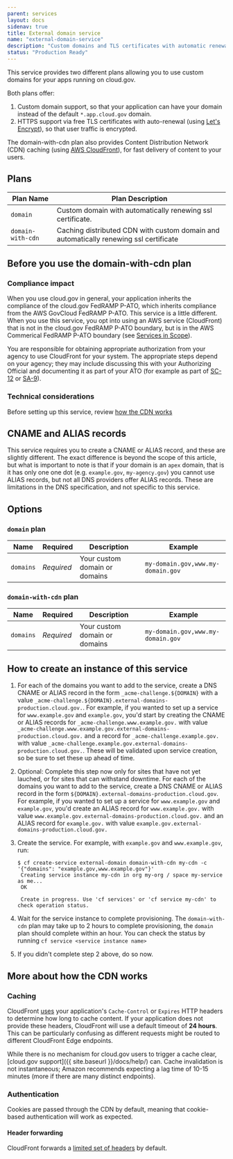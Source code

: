 ```yaml
---
parent: services
layout: docs
sidenav: true
title: External domain service
name: "external-domain-service"
description: "Custom domains and TLS certificates with automatic renewal"
status: "Production Ready"
---
```


This service provides two different plans allowing you to use custom domains for your apps running on cloud.gov.

Both plans offer:
1. Custom domain support, so that your application can have your domain instead of the default `*.app.cloud.gov` domain.
1. HTTPS support via free TLS certificates with auto-renewal (using [Let's Encrypt](https://letsencrypt.org/)), so that user traffic is encrypted.

The domain-with-cdn plan also provides Content Distribution Network (CDN) caching (using [AWS CloudFront](https://aws.amazon.com/cloudfront/)), for
fast delivery of content to your users.

## Plans

Plan Name         | Plan Description                                                                      |
------------------|---------------------------------------------------------------------------------------|
`domain`          | Custom domain with automatically renewing ssl certificate.                            |
`domain-with-cdn` | Caching distributed CDN with custom domain and automatically renewing ssl certificate |

## Before you use the domain-with-cdn plan

### Compliance impact

When you use cloud.gov in general, your application inherits the compliance of the cloud.gov FedRAMP P-ATO, which inherits compliance from the AWS GovCloud FedRAMP P-ATO. This service is a little different. When you use this service, you opt into using an AWS service (CloudFront) that is not in the cloud.gov FedRAMP P-ATO boundary, but is in the AWS Commerical FedRAMP P-ATO boundary (see [Services in Scope](https://aws.amazon.com/compliance/services-in-scope/)).

You are responsible for obtaining appropriate authorization from your agency to use CloudFront for your system. The appropriate steps depend on your agency; they may include discussing this with your Authorizing Official and documenting it as part of your ATO (for example as part of [SC-12](https://nvd.nist.gov/800-53/Rev4/control/SC-12) or [SA-9](https://nvd.nist.gov/800-53/Rev4/control/SA-9)).

### Technical considerations

Before setting up this service, review [how the CDN works](#more-about-how-the-cdn-works)

## CNAME and ALIAS records

This service requires you to create a CNAME or ALIAS record, and these are slightly different. The exact difference is beyond the scope of this article,
but what is important to note is that if your domain is an `apex` domain, that is it has only one one dot (e.g. `example.gov`, `my-agency.gov`) you cannot use
ALIAS records, but not all DNS providers offer ALIAS records. These are limitations in the DNS specification, and not specific to this service. 


## Options

### `domain` plan

Name      | Required   | Description                   | Example                           |
----------|------------|-------------------------------|-----------------------------------|
`domains` | *Required* | Your custom domain or domains | `my-domain.gov,www.my-domain.gov` |

### `domain-with-cdn` plan

Name      | Required   | Description                   | Example                           |
----------|------------|-------------------------------|-----------------------------------|
`domains` | *Required* | Your custom domain or domains | `my-domain.gov,www.my-domain.gov` |


## How to create an instance of this service

1. For each of the domains you want to add to the service, create a DNS CNAME or ALIAS record in the form `_acme-challenge.${DOMAIN}` with a
   value `_acme-challenge.${DOMAIN}.external-domains-production.cloud.gov.`. For example, if you wanted to set up a service for `www.example.gov` and `example.gov`,
   you'd start by creating the CNAME or ALIAS records for `_acme-challenge.www.example.gov.` with value `_acme-challenge.www.example.gov.external-domains-production.cloud.gov.`
   and a record for `_acme-challenge.example.gov.` with value `_acme-challenge.example.gov.external-domains-production.cloud.gov.`. These will be validated upon
   service creation, so be sure to set these up ahead of time.

2. Optional: Complete this step now only for sites that have not yet lauched, or for sites that can withstand downtime. For each of the domains you want to add to
   the service, create a DNS CNAME or ALIAS record in the form `${DOMAIN}.external-domains-production.cloud.gov`. For example, if you wanted to set up a service for 
   `www.example.gov` and `example.gov`, you'd create an ALIAS record for `www.example.gov.` with value `www.example.gov.external-domains-production.cloud.gov.` and an
   ALIAS record for `example.gov.` with value `example.gov.external-domains-production.cloud.gov.`

3. Create the service. For example, with `example.gov` and `www.example.gov`, run:
   ```
   $ cf create-service external-domain domain-with-cdn my-cdn -c '{"domains": "example.gov,www.example.gov"}'
    Creating service instance my-cdn in org my-org / space my-service as me...
    OK

    Create in progress. Use 'cf services' or 'cf service my-cdn' to check operation status.
   ``` 

4. Wait for the service instance to complete provisioning. The `domain-with-cdn` plan may take up to 2 hours to complete provisioning, the `domain` plan should
   complete within an hour. You can check the status by running `cf service <service instance name>`
   
5. If you didn't complete step 2 above, do so now.



## More about how the CDN works

### Caching

CloudFront [uses](http://docs.aws.amazon.com/AmazonCloudFront/latest/DeveloperGuide/Expiration.html)
your application's `Cache-Control` or `Expires` HTTP headers to determine how
long to cache content. If your application does not provide these headers,
CloudFront will use a default timeout of **24 hours**. This can be
particularly confusing as different requests might be routed to different
CloudFront Edge endpoints.

While there is no mechanism for cloud.gov users to trigger a cache clear,
[cloud.gov support]({{ site.baseurl }}/docs/help/) can. Cache invalidation is not
instantaneous; Amazon recommends expecting a lag time of 10-15 minutes (more if there are
many distinct endpoints).

### Authentication

Cookies are passed through the CDN by default, meaning that cookie-based authentication will work as expected.

#### Header forwarding

CloudFront forwards a [limited set of headers](http://docs.aws.amazon.com/AmazonCloudFront/latest/DeveloperGuide/RequestAndResponseBehaviorCustomOrigin.html#request-custom-headers-behavior) by default. 
